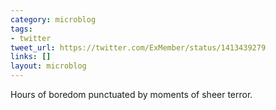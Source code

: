 ```yaml
---
category: microblog
tags:
- twitter
tweet_url: https://twitter.com/ExMember/status/1413439279
links: []
layout: microblog
---
```

Hours of boredom punctuated by moments of sheer terror.
